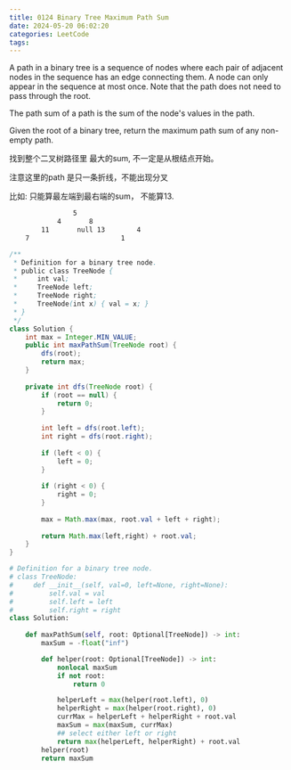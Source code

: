 ```yaml
---
title: 0124 Binary Tree Maximum Path Sum
date: 2024-05-20 06:02:20
categories: LeetCode
tags:
---
```


A path in a binary tree is a sequence of nodes where each pair of adjacent nodes in the sequence has an edge connecting them. A node can only appear in the sequence at most once. Note that the path does not need to pass through the root.

The path sum of a path is the sum of the node's values in the path.

Given the root of a binary tree, return the maximum path sum of any non-empty path.


找到整个二叉树路径里 最大的sum, 不一定是从根结点开始。

注意这里的path 是只一条折线，不能出现分叉

比如: 只能算最左端到最右端的sum， 不能算13.
```txt
				5
			4		8
		11	     null 13    	4
	7						1	
```


```java
/**
 * Definition for a binary tree node.
 * public class TreeNode {
 *     int val;
 *     TreeNode left;
 *     TreeNode right;
 *     TreeNode(int x) { val = x; }
 * }
 */
class Solution {
    int max = Integer.MIN_VALUE;
    public int maxPathSum(TreeNode root) {
        dfs(root);
        return max;
    }
    
    private int dfs(TreeNode root) {
        if (root == null) {
            return 0;
        }
        
        int left = dfs(root.left);
        int right = dfs(root.right);
        
        if (left < 0) {
            left = 0;
        }
        
        if (right < 0) {
            right = 0;
        }
        
        max = Math.max(max, root.val + left + right);
        
        return Math.max(left,right) + root.val;
    }
}
```


```python
# Definition for a binary tree node.
# class TreeNode:
#     def __init__(self, val=0, left=None, right=None):
#         self.val = val
#         self.left = left
#         self.right = right
class Solution:
    
    def maxPathSum(self, root: Optional[TreeNode]) -> int:
        maxSum = -float("inf")

        def helper(root: Optional[TreeNode]) -> int:
            nonlocal maxSum
            if not root:
                return 0

            helperLeft = max(helper(root.left), 0)
            helperRight = max(helper(root.right), 0)
            currMax = helperLeft + helperRight + root.val
            maxSum = max(maxSum, currMax)
            ## select either left or right
            return max(helperLeft, helperRight) + root.val
        helper(root)
        return maxSum

```



